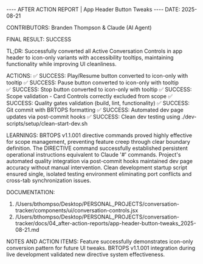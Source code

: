 ---- AFTER ACTION REPORT | App Header Button Tweaks ----
DATE: 2025-08-21

CONTRIBUTORS: Branden Thompson & Claude (AI Agent)

FINAL RESULT: SUCCESS 

TL;DR: Successfully converted all Active Conversation Controls in app header to icon-only variants with accessibility tooltips, maintaining functionality while improving UI cleanliness.

ACTIONS:
 ✅ SUCCESS: Play/Resume button converted to icon-only with tooltip
 ✅ SUCCESS: Pause button converted to icon-only with tooltip  
 ✅ SUCCESS: Stop button converted to icon-only with tooltip
 ✅ SUCCESS: Scope validation - Card Controls correctly excluded from scope
 ✅ SUCCESS: Quality gates validation (build, lint, functionality)
 ✅ SUCCESS: Git commit with BRTOPS formatting
 ✅ SUCCESS: Automated dev page updates via post-commit hooks
 ✅ SUCCESS: Clean dev testing using ./dev-scripts/setup/clean-start-dev.sh

LEARNINGS: 
BRTOPS v1.1.001 directive commands proved highly effective for scope management, preventing feature creep through clear boundary definition. The DIRECTIVE command successfully established persistent operational instructions equivalent to Claude '#' commands. Project's automated quality integration via post-commit hooks maintained dev page accuracy without manual intervention. Clean development startup script ensured single, isolated testing environment eliminating port conflicts and cross-tab synchronization issues.

DOCUMENTATION:
 1. /Users/bthompso/Desktop/PERSONAL_PROJECTS/conversation-tracker/components/ui/conversation-controls.jsx
 2. /Users/bthompso/Desktop/PERSONAL_PROJECTS/conversation-tracker/docs/04_after-action-reports/app-header-button-tweaks_2025-08-21.md

NOTES AND ACTION ITEMS:
Feature successfully demonstrates icon-only conversion pattern for future UI tweaks. BRTOPS v1.1.001 integration during live development validated new directive system effectiveness.